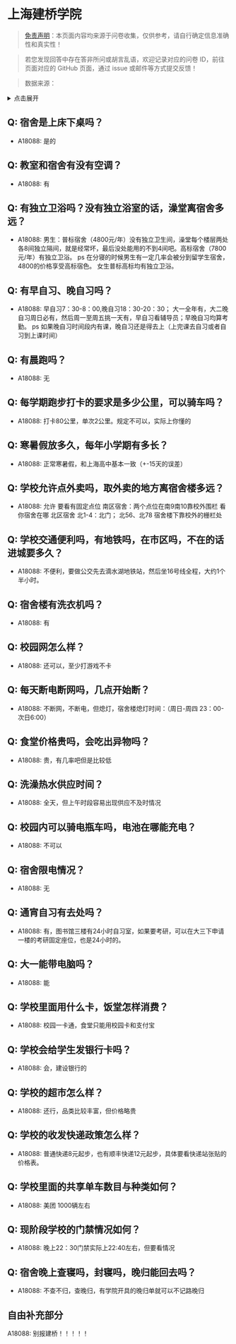 # 上海建桥学院

> [免责声明](https://colleges.chat/#_3)：本页面内容均来源于问卷收集，仅供参考，请自行确定信息准确性和真实性！

> 若您发现回答中存在答非所问或胡言乱语，欢迎记录对应的问卷 ID，前往页面对应的 GitHub 页面，通过 issue 或邮件等方式提交反馈！

> 数据来源：

<details><summary>点击展开</summary>
<ul>
<li>A18088: 匿名 (2023 年 06 月)</li>
</ul>
</details>

## Q: 宿舍是上床下桌吗？

- A18088: 是的

## Q: 教室和宿舍有没有空调？

- A18088: 有

## Q: 有独立卫浴吗？没有独立浴室的话，澡堂离宿舍多远？

- A18088: 男生：普标宿舍（4800元/年）没有独立卫生间，澡堂每个楼层两处各8间独立隔间，就是经常坏，最后没处能用的不到4间吧。高标宿舍（7800元/年）有独立卫浴。
ps 在分寝的时候男生有一定几率会被分到留学生宿舍，4800的价格享受高标宿色。
女生普标高标均有独立卫浴。

## Q: 有早自习、晚自习吗？

- A18088: 早自习7：30-8：00,晚自习18：30-20：30； 大一全年有，大二晚自习周日必有，然后周一至周五挑一天有，早自习看辅导员；早晚自习均算考勤。
ps 如果晚自习时间段内有课，晚自习还是得去上（上完课去自习或者自习到上课时间）

## Q: 有晨跑吗？

- A18088: 无

## Q: 每学期跑步打卡的要求是多少公里，可以骑车吗？

- A18088: 打卡80公里，单次2公里。规定不可以，实际上你懂的

## Q: 寒暑假放多久，每年小学期有多长？

- A18088: 正常寒暑假，和上海高中基本一致（+-15天的误差）

## Q: 学校允许点外卖吗，取外卖的地方离宿舍楼多远？

- A18088: 允许 要看有固定点位
南区宿舍：两个点位在南9南10靠校外围栏 看你宿舍在哪
北区宿舍 北1-4：北门； 北56、北78 宿舍楼下靠校外的栅栏处

## Q: 学校交通便利吗，有地铁吗，在市区吗，不在的话进城要多久？

- A18088: 不便利，要做公交先去滴水湖地铁站，然后坐16号线全程，大约1个半小时。

## Q: 宿舍楼有洗衣机吗？

- A18088: 有

## Q: 校园网怎么样？

- A18088: 还可以，至少打游戏不卡

## Q: 每天断电断网吗，几点开始断？

- A18088: 不断网，不断电，但熄灯，宿舍楼熄灯时间：（周日-周四 23：00-次日6:00）

## Q: 食堂价格贵吗，会吃出异物吗？

- A18088: 贵，有几率吧但是比较低

## Q: 洗澡热水供应时间？

- A18088: 全天，但上午时段容易出现供应不及时情况

## Q: 校园内可以骑电瓶车吗，电池在哪能充电？

- A18088: 不可以

## Q: 宿舍限电情况？

- A18088: 无

## Q: 通宵自习有去处吗？

- A18088: 有，图书馆三楼有24小时自习室，如果要考研，可以在大三下申请一楼的考研固定座位，也是24小时的。

## Q: 大一能带电脑吗？

- A18088: 能

## Q: 学校里面用什么卡，饭堂怎样消费？

- A18088: 校园一卡通，食堂只能用校园卡和支付宝

## Q: 学校会给学生发银行卡吗？

- A18088: 会，建设银行的

## Q: 学校的超市怎么样？

- A18088: 还行，品类比较丰富，但价格略贵

## Q: 学校的收发快递政策怎么样？

- A18088: 普通快递8元起步，也有顺丰快递12元起步，具体要看快递站张贴的价格表。

## Q: 学校里面的共享单车数目与种类如何？

- A18088: 美团 1000辆左右

## Q: 现阶段学校的门禁情况如何？

- A18088: 晚上22：30门禁实际上22:40左右，但要看情况

## Q: 宿舍晚上查寝吗，封寝吗，晚归能回去吗？

- A18088: 不查不归，查晚归，有学院开具的晚归单就可以不记路晚归

## 自由补充部分

A18088: 别报建桥！！！！！